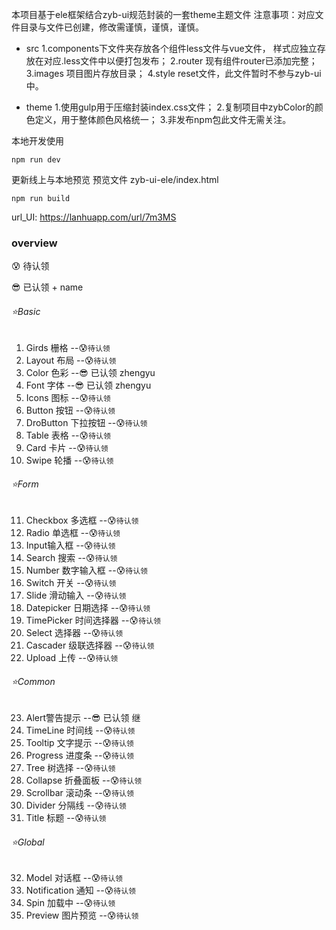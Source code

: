 本项目基于ele框架结合zyb-ui规范封装的一套theme主题文件
注意事项：对应文件目录与文件已创建，修改需谨慎，谨慎，谨慎。

+ src
	1.components下文件夹存放各个组件less文件与vue文件，
		样式应独立存放在对应.less文件中以便打包发布；
	2.router 现有组件router已添加完整；
	3.images 项目图片存放目录；
	4.style reset文件，此文件暂时不参与zyb-ui中。

+ theme 
	1.使用gulp用于压缩封装index.css文件；
  2.复制项目中zybColor的颜色定义，用于整体颜色风格统一；
  3.非发布npm包此文件无需关注。

本地开发使用 
```
npm run dev
```

更新线上与本地预览 预览文件 zyb-ui-ele/index.html
```
npm run build
```


url_UI: https://lanhuapp.com/url/7m3MS

### overview
:cold_sweat: 待认领

:sunglasses: 已认领 + name
###### :star:Basic
1. Girds 栅格                                            --:cold_sweat:`待认领`
2. Layout 布局                                           --:cold_sweat:`待认领`
3. Color 色彩                                            --:sunglasses: 已认领 zhengyu
4. Font 字体                                             --:sunglasses: 已认领 zhengyu
5. Icons 图标                                            --:cold_sweat:`待认领`
6. Button 按钮                                           --:cold_sweat:`待认领`
7. DroButton 下拉按钮                                     --:cold_sweat:`待认领`
8. Table 表格                                            --:cold_sweat:`待认领`
9. Card 卡片                                             --:cold_sweat:`待认领`
10. Swipe 轮播                                           --:cold_sweat:`待认领`
###### :star:Form
11. Checkbox 多选框                                       --:cold_sweat:`待认领`
12. Radio 单选框                                          --:cold_sweat:`待认领`
13. Input输入框                                           --:cold_sweat:`待认领`
14. Search 搜索                                           --:cold_sweat:`待认领`
15. Number 数字输入框                                     --:cold_sweat:`待认领`
16. Switch 开关                                           --:cold_sweat:`待认领`
17. Slide 滑动输入                                        --:cold_sweat:`待认领`
18. Datepicker 日期选择                                   --:cold_sweat:`待认领`
19. TimePicker 时间选择器                                 --:cold_sweat:`待认领`
20. Select 选择器                                         --:cold_sweat:`待认领`
21. Cascader 级联选择器                                   --:cold_sweat:`待认领`
22. Upload 上传                                           --:cold_sweat:`待认领`
###### :star:Common
23. Alert警告提示                                         --:sunglasses: 已认领 继
24. TimeLine 时间线                                       --:cold_sweat:`待认领`
25. Tooltip 文字提示                                      --:cold_sweat:`待认领`
26. Progress 进度条                                       --:cold_sweat:`待认领`
27. Tree 树选择                                           --:cold_sweat:`待认领`
28. Collapse 折叠面板                                     --:cold_sweat:`待认领`
29. Scrollbar 滚动条                                      --:cold_sweat:`待认领`
30. Divider 分隔线                                        --:cold_sweat:`待认领`
31. Title 标题                                            --:cold_sweat:`待认领`
###### :star:Global
32. Model 对话框                                          --:cold_sweat:`待认领`
33. Notification 通知                                     --:cold_sweat:`待认领`
34. Spin 加载中                                           --:cold_sweat:`待认领`
35. Preview 图片预览                                      --:cold_sweat:`待认领`
